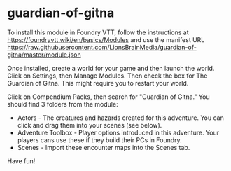 # guardian-of-gitna

To install this module in Foundry VTT, follow the instructions at https://foundryvtt.wiki/en/basics/Modules and use the manifest URL https://raw.githubusercontent.com/LionsBrainMedia/guardian-of-gitna/master/module.json

Once installed, create a world for your game and then launch the world. Click on Settings, then Manage Modules. Then check the box for The Guardian of Gitna. This might require you to restart your world.

Click on Compendium Packs, then search for "Guardian of Gitna." You should find 3 folders from the module:
 * Actors - The creatures and hazards created for this adventure. You can click and drag them into your scenes (see below).
 * Adventure Toolbox - Player options introduced in this adventure. Your players cans use these if they build their PCs in Foundry. 
 * Scenes - Import these encounter maps into the Scenes tab.
 
Have fun!
